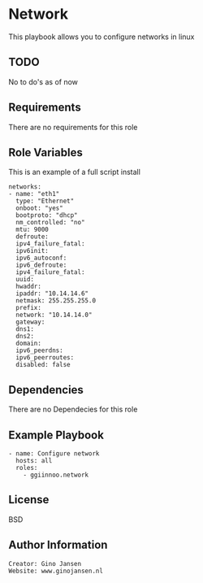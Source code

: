 Network
=========

This playbook allows you to configure networks in linux

TODO
----

No to do's as of now

Requirements
------------

There are no requirements for this role


Role Variables
--------------

This is an example of a full script install

    networks:
    - name: "eth1"
      type: "Ethernet"
      onboot: "yes"
      bootproto: "dhcp"
      nm_controlled: "no"
      mtu: 9000
      defroute:
      ipv4_failure_fatal:
      ipv6init:
      ipv6_autoconf:
      ipv6_defroute:
      ipv4_failure_fatal:
      uuid:
      hwaddr:
      ipaddr: "10.14.14.6"
      netmask: 255.255.255.0
      prefix:
      network: "10.14.14.0"
      gateway:
      dns1:
      dns2:
      domain:
      ipv6_peerdns:
      ipv6_peerroutes:
      disabled: false


Dependencies
------------

There are no Dependecies for this role

Example Playbook
----------------

    - name: Configure network
      hosts: all
      roles:
        - ggiinnoo.network

License
-------

BSD

Author Information
------------------

    Creator: Gino Jansen
    Website: www.ginojansen.nl
